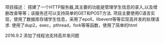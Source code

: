 项目描述：
  搭建了一个HTTP服务器,其主要的功能是管理学生信息的录入,以及增删改查等等；该服务还可以支持简单的GET和POST方法.
  项目主要使用C语言实现，使用了数据库存储学生信息，采用了epoll，libevent等等实现高并发的处理请求.
  使用了dup2，exec，pthread，fork等等函数，使用了简单的html
  
  2016.9.2 添加了线程池支持高并发问题
